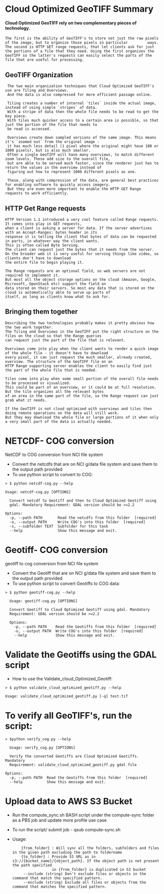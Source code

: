 # Cloud Optimized GeoTIFF Summary

#### Cloud Optimized GeoTIFF rely on two complementary pieces of technology.

    The first is the ability of GeoTIFF's to store not just the raw pixels of the image, but to organize those pixels in particular         ways. 
    The second is HTTP GET range requests, that let clients ask for just the portions of a file that they need. Using the first organizes the GeoTIFF so the latter's requests can easily select the parts of the file that are useful for processing.

## GeoTIFF Organization

     The two main organization techniques that Cloud Optimized GeoTIFF's use are Tiling and Overviews.
     And the data is also compressed for more efficient passage online.

     Tiling creates a number of internal `tiles` inside the actual image, instead of using simple `stripes` of data.
     With a stripe of data then the whole file needs to be read to get the key piece.
     With tiles much quicker access to a certain area is possible, so that just the portion of the file that needs to
     be read is accessed.

     Overviews create down sampled versions of the same image. This means it's `zoomed out` from the original image -
     it has much less detail (1 pixel where the original might have 100 or 1000 pixels), but is also much smaller.
     Often a single GeoTIFF will have many overviews, to match different zoom levels. These add size to the overall file,
     but are able to be served much faster, since the renderer just has to return the values in the overview instead of
     figuring out how to represent 1000 different pixels as one.

     These, along with compression of the data, are general best practices for enabling software to quickly access imagery.
     But they are even more important to enable the HTTP GET Range requests to work efficiently.

## HTTP Get Range requests

    HTTP Version 1.1 introduced a very cool feature called Range requests. It comes into play in GET requests,
    when a client is asking a server for data. If the server advertises with an Accept-Ranges: bytes header in its
    response it is telling the client that bytes of data can be requested in parts, in whatever way the client wants.
    This is often called Byte Serving.
    The client can request just the bytes that it needs from the server.
    On the broader web it is very useful for serving things like video, so clients don't have to download
    the entire file to begin playing it.

    The Range requests are an optional field, so web servers are not required to implement it.
    But most all the object storage options on the cloud (Amazon, Google, Microsoft, OpenStack etc) support the field on
    data stored on their servers. So most any data that is stored on the cloud is automatically able to serve up parts of
    itself, as long as clients know what to ask for.

## Bringing them together

    Describing the two technologies probably makes it pretty obvious how the two work together.
    The Tiling and Overviews in the GeoTIFF put the right structure on the files on the cloud so that the Range queries
    can request just the part of the file that is relevant.

    Overviews come into play when the client wants to render a quick image of the whole file - it doesn't have to download
    every pixel, it can just request the much smaller, already created, overview. The structure of the GeoTIFF file on an
    HTTP Range supporting server enables the client to easily find just the part of the whole file that is needed.

    Tiles come into play when some small portion of the overall file needs to be processed or visualized.
    This could be part of an overview, or it could be at full resolution. But the tile organizes all the relevant bytes
    of an area in the same part of the file, so the Range request can just grab what it needs.

    If the GeoTIFF is not cloud optimized with overviews and tiles then doing remote operations on the data will still work.
    But they may download the whole file or large portions of it when only a very small part of the data is actually needed.


# NETCDF- COG conversion
 NetCDF to COG conversion from NCI file system

- Convert the netcdfs that are on NCI g/data file system and save them to the output path provided
- To use python script to convert to COG:

```
> $ python netcdf-cog.py --help

Usage: netcdf-cog.py [OPTIONS]

  Convert netcdf to Geotiff and then to Cloud Optimized Geotiff using
  gdal. Mandatory Requirement: GDAL version should be >=2.2

Options:
  -p, --path PATH       Read the netcdfs from this folder  [required]
  -o, --output PATH     Write COG's into this folder  [required]
  -s, --subfolder TEXT  Subfolder for this task
  --help                Show this message and exit.

```

# Geotiff- COG conversion
 geotiff to cog conversion from NCI file system  
 
- Convert the Geotiff that are on NCI g/data file system and save them to the output path provided 
- To use python script to convert Geotiffs to COG data:
```
> $ python geotiff-cog.py --help

  Usage: geotiff-cog.py [OPTIONS]

  Convert Geotiff to Cloud Optimized Geotiff using gdal. Mandatory
  Requirement: GDAL version should be >=2.2

  Options:
    -p, --path PATH    Read the Geotiffs from this folder  [required]
    -o, --output PATH  Write COG's into this folder  [required]
    --help             Show this message and exit.
```

# Validate the Geotiffs using the GDAL script
- How to use the Validate_cloud_Optimized_Geotiff:  
```
> $ python validate_cloud_optimized_geotiff.py --help  

Usage: validate_cloud_optimized_geotiff.py [-q] test.tif  

```
# To verify all GeoTIFF's, run the script:
```
> $python verify_cog.py --help

  Usage: verify_cog.py [OPTIONS]

  Verify the converted Geotiffs are Cloud Optimized Geotiffs. Mandatory
  Requirement: validate_cloud_optimized_geotiff.py gdal file

Options:
  -p, --path PATH  Read the Geotiffs from this folder  [required]
  --help           Show this message and exit.
```

# Upload data to AWS S3 Bucket

- Run the compute_sync.sh BASH script under the compute-sync folder as a PBS job and update more profile use case

- To run the script/ submit job - qsub compute-sync.sh

- Usage:
  ``` aws s3 sync {from_folder} {to_folder} --includes {include_specific_files} --excludes {exclude_specific_extension_files}
      {from_folder} : Will sync all the folders, subfolders and files in the given path excluding the path to foldername
      {to_folder} : Provide S3 URL as in s3://{bucket_name}/{object_path}. If the object path is not present the path specified
                    in {from_folder} is duplicated in S3 bucket
       --include (string) Don't exclude files or objects in the command that match the specified pattern.
       --exclude (string) Exclude all files or objects from the command that matches the specified pattern.

  ```
